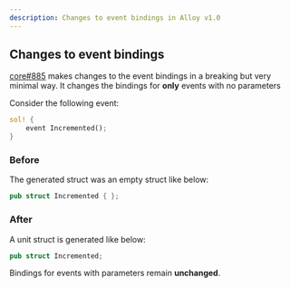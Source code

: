 ```yaml
---
description: Changes to event bindings in Alloy v1.0
---
```


## Changes to event bindings

[core#885](https://github.com/alloy-rs/core/pull/885) makes changes to the event bindings in a breaking but very minimal way.
It changes the bindings for **only** events with no parameters

Consider the following event:

```rust
sol! {
    event Incremented();
}
```

### Before

The generated struct was an empty struct like below:

```rust
pub struct Incremented { };
```

### After

A unit struct is generated like below:

```rust
pub struct Incremented;
```

Bindings for events with parameters remain **unchanged**.
